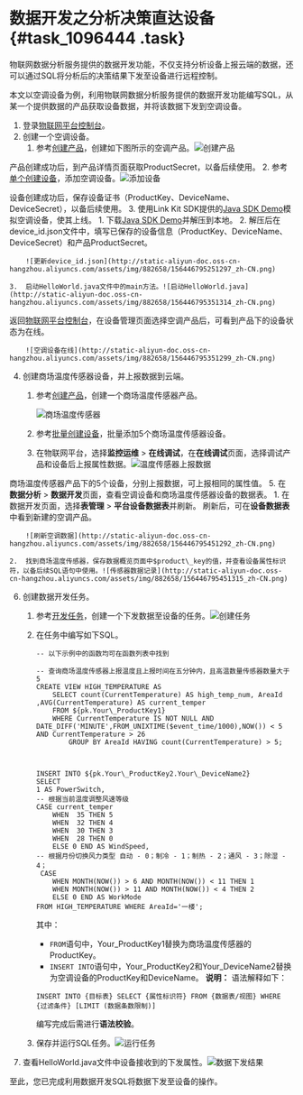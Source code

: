 # 数据开发之分析决策直达设备 {#task_1096444 .task}

物联网数据分析服务提供的数据开发功能，不仅支持分析设备上报云端的数据，还可以通过SQL将分析后的决策结果下发至设备进行远程控制。

本文以空调设备为例，利用物联网数据分析服务提供的数据开发功能编写SQL，从某一个提供数据的产品获取设备数据，并将该数据下发到空调设备。

1.  登录[物联网平台控制台](https://iot.console.aliyun.com/)。
2.  创建一个空调设备。 
    1.  参考[创建产品](../../../../cn.zh-CN/用户指南/产品与设备/创建产品.md#)，创建如下图所示的空调产品。![创建产品](http://static-aliyun-doc.oss-cn-hangzhou.aliyuncs.com/assets/img/882658/156446795251277_zh-CN.png)

 产品创建成功后，到产品详情页面获取ProductSecret，以备后续使用。
    2.  参考[单个创建设备](../../../../cn.zh-CN/用户指南/产品与设备/创建设备/单个创建设备.md#)，添加空调设备。![添加设备](http://static-aliyun-doc.oss-cn-hangzhou.aliyuncs.com/assets/img/882658/156446795251279_zh-CN.png)

 设备创建成功后，保存设备证书（ProductKey、DeviceName、DeviceSecret），以备后续使用。
3.  使用Link Kit SDK提供的[Java SDK Demo](https://help.aliyun.com/document_detail/97331.html#h1-java-sdk-demo3)模拟空调设备，使其上线。 
    1.  下载[Java SDK Demo](http://gaic.alicdn.com/ztms/java-linkkit-demo-v0130/JavaLinkKitDemo.zip?spm=a2c4g.11186623.2.17.452f1058RedSsM&file=JavaLinkKitDemo.zip)并解压到本地。
    2.  解压后在device\_id.json文件中，填写已保存的设备信息（ProductKey、DeviceName、DeviceSecret）和产品ProductSecret。 

        ![更新device_id.json](http://static-aliyun-doc.oss-cn-hangzhou.aliyuncs.com/assets/img/882658/156446795251297_zh-CN.png)

    3.  启动HelloWorld.java文件中的main方法。![启动HelloWorld.java](http://static-aliyun-doc.oss-cn-hangzhou.aliyuncs.com/assets/img/882658/156446795351314_zh-CN.png)

 返回[物联网平台控制台](https://iot.console.aliyun.com/)，在设备管理页面选择空调产品后，可看到产品下的设备状态为在线。

        ![空调设备在线](http://static-aliyun-doc.oss-cn-hangzhou.aliyuncs.com/assets/img/882658/156446795351299_zh-CN.png)

4.  创建商场温度传感器设备，并上报数据到云端。 
    1.  参考[创建产品](../../../../cn.zh-CN/用户指南/产品与设备/创建产品.md#)，创建一个商场温度传感器产品。 

        ![商场温度传感器](http://static-aliyun-doc.oss-cn-hangzhou.aliyuncs.com/assets/img/882658/156446795352631_zh-CN.png)

    2.  参考[批量创建设备](../../../../cn.zh-CN/用户指南/产品与设备/创建设备/批量创建设备.md#)，批量添加5个商场温度传感器设备。
    3.  在物联网平台，选择**监控运维** \> **在线调试**，在**在线调试**页面，选择调试产品和设备后上报属性数据。![温度传感器上报数据](http://static-aliyun-doc.oss-cn-hangzhou.aliyuncs.com/assets/img/882658/156446795352646_zh-CN.png)

 商场温度传感器产品下的5个设备，分别上报数据，可上报相同的属性值。
5.  在**数据分析** \> **数据开发**页面，查看空调设备和商场温度传感器设备的数据表。 
    1.  在数据开发页面，选择**表管理** \> **平台设备数据表**并刷新。 刷新后，可在**设备数据表**中看到新建的空调产品。

        ![刷新空调数据](http://static-aliyun-doc.oss-cn-hangzhou.aliyuncs.com/assets/img/882658/156446795451292_zh-CN.png)

    2.  找到商场温度传感器，保存数据概览页面中$product\_key的值，并查看设备属性标识符，以备后续SQL语句中使用。![传感器数据记录](http://static-aliyun-doc.oss-cn-hangzhou.aliyuncs.com/assets/img/882658/156446795451315_zh-CN.png)


6.  创建数据开发任务。 
    1.  参考[开发任务](../../../../cn.zh-CN/数据开发/数据开发/开发任务.md#)，创建一个下发数据至设备的任务。![创建任务](http://static-aliyun-doc.oss-cn-hangzhou.aliyuncs.com/assets/img/882658/156446795451316_zh-CN.png)


    2.  在任务中编写如下SQL。 

        ``` {#codeblock_5vp_lbl_077 .lanuage-sql}
        -- 以下示例中的函数均可在函数列表中找到
        
        -- 查询商场温度传感器上报温度且上报时间在五分钟内，且高温数量传感器数量大于5
        CREATE VIEW HIGH_TEMPERATURE AS 
            SELECT count(CurrentTemperature) AS high_temp_num, AreaId ,AVG(CurrentTemperature) AS current_temper
            FROM ${pk.Your\_ProductKey1}
            WHERE CurrentTemperature IS NOT NULL AND DATE_DIFF('MINUTE',FROM_UNIXTIME($event_time/1000),NOW()) < 5 AND CurrentTemperature > 26
                GROUP BY AreaId HAVING count(CurrentTemperature) > 5;
        
        
        
        INSERT INTO ${pk.Your\_ProductKey2.Your\_DeviceName2} 
        SELECT 
        1 AS PowerSwitch,
        -- 根据当前温度调整风速等级
        CASE current_temper 
            WHEN  35 THEN 5 
            WHEN  32 THEN 4 
            WHEN  30 THEN 3 
            WHEN  28 THEN 0  
            ELSE 0 END AS WindSpeed,
        -- 根据月份切换风力类型 自动 - 0；制冷 - 1；制热 - 2；通风 - 3；除湿 - 4；
         CASE 
            WHEN MONTH(NOW()) > 6 AND MONTH(NOW()) < 11 THEN 1
            WHEN MONTH(NOW()) > 11 AND MONTH(NOW()) < 4 THEN 2
            ELSE 0 END AS WorkMode
        FROM HIGH_TEMPERATURE WHERE AreaId='一楼';
        ```

        其中：

        -   `FROM`语句中，Your\_ProductKey1替换为商场温度传感器的ProductKey。
        -   `INSERT INTO`语句中，Your\_ProductKey2和Your\_DeviceName2替换为空调设备的ProductKey和DeviceName。
        **说明：** 语法解释如下：

        ``` {#codeblock_wjg_l6q_qdm}
        INSERT INTO {目标表} SELECT {属性标识符} FROM {数据表/视图} WHERE {过滤条件} [LIMIT (数据条数限制)]
        ```

        编写完成后需进行**语法校验**。

    3.  保存并运行SQL任务。![运行任务](http://static-aliyun-doc.oss-cn-hangzhou.aliyuncs.com/assets/img/882658/156446795451319_zh-CN.png)


7.  查看HelloWorld.java文件中设备接收到的下发属性。![数据下发结果](http://static-aliyun-doc.oss-cn-hangzhou.aliyuncs.com/assets/img/882658/156446795551321_zh-CN.png)

 至此，您已完成利用数据开发SQL将数据下发至设备的操作。


